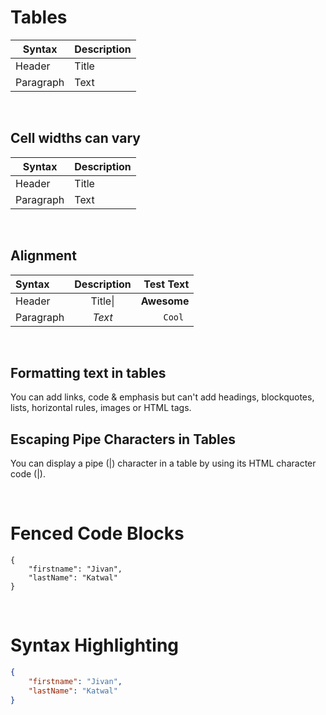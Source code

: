 # Tables

| Syntax    | Description |
| --------- | ----------- |
| Header    | Title       |
| Paragraph | Text        |

<br>

## Cell widths can vary

| Syntax    | Description |
| --------- | ----------- |
| Header    | Title       |
| Paragraph | Text        |

<br>

## Alignment

| Syntax    | Description |   Test Text |
| :-------- | :---------: | ----------: |
| Header    | Title&#124; | **Awesome** |
| Paragraph |   _Text_    |     `Cool ` |

<br>

## Formatting text in tables

You can add links, code & emphasis but can't add headings, blockquotes, lists, horizontal rules, images or HTML tags.

## Escaping Pipe Characters in Tables

You can display a pipe (|) character in a table by using its HTML character code (&#124;).

<br>

# Fenced Code Blocks

```
{
	"firstname": "Jivan",
	"lastName": "Katwal"
}
```
<br>

# Syntax Highlighting

```json
{
	"firstname": "Jivan",
	"lastName": "Katwal"
}
```
